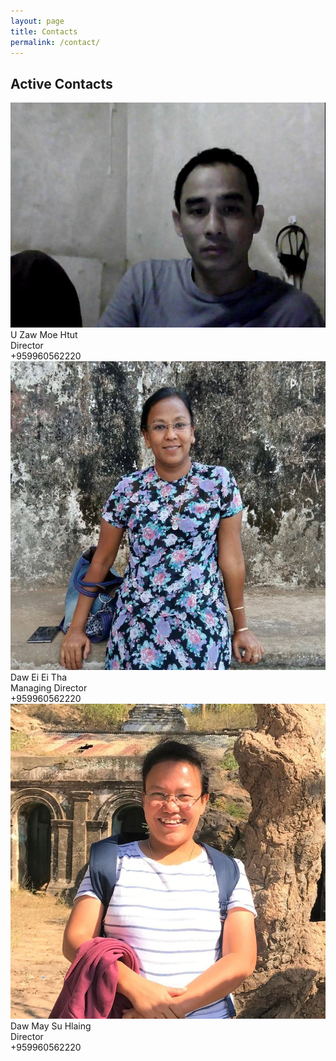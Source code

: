 ```yaml
---
layout: page
title: Contacts
permalink: /contact/
---
```

<h2>Active Contacts</h2>
<div class="contacts">
    <div class="card">
        <img src="/assets/images/UZawMoeHtut.jpg" alt="UZawMoeHtut">
        U Zaw Moe Htut <br>
        Director <br>
        +959960562220
    </div>
    <div class="card">
        <img src="/assets/images/DawEiEiTha.jpg" alt="DawEiEiTha">
        Daw Ei Ei Tha <br>
        Managing Director <br>
        +959960562220
    </div>
    <div class="card">
        <img src="/assets/images/DawMaySuHlaing.jpg" alt="DawMaySuHlaing">
        Daw May Su Hlaing <br>
        Director <br>
        +959960562220
    </div>
</div>